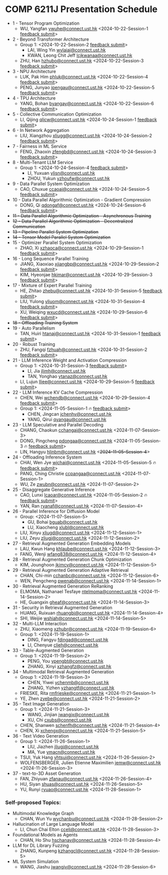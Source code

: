 # COMP 6211J Presentation Schedule


- 1 - Tensor Program Optimization
    - WU, Yangfan [ywuhe@connect.ust.hk](mailto:ywuhe@connect.ust.hk) <2024-10-22-Session-1 [feedback submit](https://forms.gle/oTFHsMVaAkBJAyyM8)>
- 2 - Beyond Transformer Architecture
    - Group 1: <2024-10-22-Session-2 [feedback submit](https://forms.gle/73vWyUbrBgybLzsA8)>   
        - LAI, Wing Yin	[wylaiaj@connect.ust.hk](mailto:wylaiaj@connect.ust.hk)
        - KWAN, Leong Chit Jeff	[lcjkwanaa@connect.ust.hk](mailto:lcjkwanaa@connect.ust.hk)
    - ZHU, Han [hzhubo@connect.ust.hk](mailto:hzhubo@connect.ust.hk) <2024-10-22-Session-3 [feedback submit](https://forms.gle/j99BY3kifrt92dH99)>
- 3 - NPU Architecture
    - LUK, Pak Him	[phluk@connect.ust.hk](mailto:phluk@connect.ust.hk) <2024-10-22-Session-4 [feedback submit](https://forms.gle/FRCHVtmmLTtNFoUo6)> 
    - PENG, Junyao	[jpengau@connect.ust.hk](mailto:jpengau@connect.ust.hk) <2024-10-22-Session-5 [feedback submit](https://forms.gle/MVDWJijDuivb1G3BA)> 
- 4 - TPU Architecture
    - YANG, Bohan [byangay@connect.ust.hk](mailto:byangay@connect.ust.hk) <2024-10-22-Session-6 [feedback submit](https://forms.gle/LhtagmGZEhyr5w1P8)> 
- 5 - Collective Communication Optimization
    - LI, Qijing	[qlicw@connect.ust.hk](mailto:qlicw@connect.ust.hk) <2024-10-24-Session-1 [feedback submit](https://forms.gle/aHZvdPwEYxrZjEY26)>
- 6 - In Network Aggregation
    - LIU, Xiangzhou [xliugg@connect.ust.hk](mailto:xliugg@connect.ust.hk) <2024-10-24-Session-2 [feedback submit](https://forms.gle/zdACw9bmJ1GHkmwe8)>
- 7 - Fairness in ML Service
    - FENG, Zhaoxin [zfengbd@connect.ust.hk](mailto:zfengbd@connect.ust.hk) <2024-10-24-Session-3 [feedback submit](https://forms.gle/RDEy5tsAxaKaD8bj9)>
- 8 - Multi-Tenant LLM Service
    - Group 1: <2024-10-24-Session-4 [feedback submit](https://forms.gle/okk1gZqy3FPtFW7UA)>    
        - LI, Yuxuan [ylisn@connect.ust.hk](mailto:ylisn@connect.ust.hk)
        - ZHOU, Yukun	[yzhoufw@connect.ust.hk](mailto:yzhoufw@connect.ust.hk)
- 9 - Data Parallel System Optimization
    - CAO, Chuxue [ccaoai@connect.ust.hk](mailto:ccaoai@connect.ust.hk) <2024-10-24-Session-5 [feedback submit](https://forms.gle/z2iu2Wsrq9Nk4RRS7)>
- 10 - Data Parallel Algorithmic Optimization - Gradient Compression
    - DONG, Qi [qdongaf@connect.ust.hk](mailto:qdongaf@connect.ust.hk) <2024-10-24-Session-6 [feedback submit](https://forms.gle/tzNF4LcyFo12ucoz5)>
- ~~11 - Data Parallel Algorithmic Optimization - Asynchronous Training~~
- ~~12 - Data Parallel Algorithmic Optimization - Decentralized Communication~~
- ~~13 - Pipeline Parallel System Optimization~~
- ~~14 - Tensor Model Parallel System Optimization~~
- 15 - Optimizer Parallel System Optimization
    - ZHAO, Xi	[xzhaoca@connect.ust.hk](mailto:xzhaoca@connect.ust.hk) <2024-10-29-Session-1 [feedback submit](https://forms.gle/mUdX1A7AEs9t9rTo9)>
- 16 - Long Sequence Parallel Training
    - JIANG, Xiaoxiao [xjiangbp@connect.ust.hk](mailto:xjiangbp@connect.ust.hk) <2024-10-29-Session-2 [feedback submit](https://forms.gle/zXtr8qE4oe2XJdfT8)>
    - KIM, Hyeonjae	[hkimar@connect.ust.hk](mailto:hkimar@connect.ust.hk) <2024-10-29-Session-3 [feedback submit](https://forms.gle/f5Hp5Lkj6aGYQ6cZA)>
- 17 - Mixture of Expert Parallel Training
    - HE, Zhitao [zhebu@connect.ust.hk](mailto:zhebu@connect.ust.hk) <2024-10-31-Session-5 [feedback submit](https://forms.gle/9ie6Ux8taNqjDyqd8)>
    - LIU, Yulong	[yliuom@connect.ust.hk](mailto:yliuom@connect.ust.hk) <2024-10-31-Session-4  [feedback submit](https://forms.gle/YkUcravP7DhrJHAEA)>
    - XU, Weiqing [wxucd@connect.ust.hk](mailto:wxucd@connect.ust.hk) <2024-10-29-Session-6 [feedback submit](https://forms.gle/EqdxyUbTz2LLoKXt5)>
- ~~18 - Offloading Training System~~
- 19 - Auto Parallelism
    - TAN, Huiri [htanaj@connect.ust.hk](mailto:htanaj@connect.ust.hk) <2024-10-31-Session-1 [feedback submit](https://forms.gle/SYacidhjmhvngU5s9)>
- 20 - Robust Training
    - ZHU, Fangqi [fzhuah@connect.ust.hk](mailto:fzhuah@connect.ust.hk) <2024-10-31-Session-2 [feedback submit](https://forms.gle/67VE1C7zYUdihWG57)>
- 21 - LLM Inference Weight and Activation Compression
    - Group 1: <2024-10-31-Session-3 [feedback submit](https://forms.gle/TML1DGJZuPZCC8p7A)>
        - LI, Jia [jlimh@connect.ust.hk](mailto:jlimh@connect.ust.hk)
        - TAN, Yonghao	[ytanaz@connect.ust.hk](mailto:ytanaz@connect.ust.hk) 
    - LI, Lujun	[lliee@connect.ust.hk](mailto:lliee@connect.ust.hk) <2024-10-29-Session-5 [feedback submit](https://forms.gle/Pd6mdC4xqaDVLuBa7)>
- 22 - LLM Inference KV Cache Compression
    - CHEN, Wei [wchendb@connect.ust.hk](mailto:wchendb@connect.ust.hk) <2024-10-29-Session-4 [feedback submit](https://forms.gle/oz2BkSg2o9WaSxtK6)>
    - Group 1:  <2024-11-05-Session-1 :fire: [feedback submit](https://forms.gle/hmA3e5uCRdL7kiqm8)>
        - CHEN, Jingcan [jchenhv@connect.ust.hk](mailto:jchenhv@connect.ust.hk) 
        - YANG, Qirui [qyangau@connect.ust.hk](mailto:qyangau@connect.ust.hk) 
- 23 - LLM Speculative and Parallel Decoding
    - CHANG, Chaokun	[cchangai@connect.ust.hk](mailto:cchangai@connect.ust.hk) <2024-11-07-Session-3>
    - DONG, Pingcheng	[pdongaa@connect.ust.hk](mailto:pdongaa@connect.ust.hk) <2024-11-05-Session-3 :fire: [feedback submit](https://forms.gle/SMmvv4eWDzmZ9ejx5)>
    - LIN, Hangyu	[hlinbm@connect.ust.hk](mailto:hlinbm@connect.ust.hk) <~~2024-11-05-Session-4~~>
- 24 - Offloading Inference System
    - CHAI, Wen Jye [wjchai@connect.ust.hk](mailto:wjchai@connect.ust.hk) <2024-11-05-Session-5 :fire: [feedback submit](https://forms.gle/DTQX5cyjANX7tBDQ8)>
    - PANG, Ching Christie [ccpangaa@connect.ust.hk](mailto:ccpangaa@connect.ust.hk) <2024-11-07-Session-1>
    - WU, Ze	[zwubn@connect.ust.hk](mailto:zwubn@connect.ust.hk) <2024-11-07-Session-2>
- 25 - Disaggregate Generative Inference
    - CAO, Lunxi [lcaoar@connect.ust.hk](mailto:lcaoar@connect.ust.hk) <2024-11-05-Session-2 :fire: [feedback submit](https://forms.gle/LTgvsAAvnNX3qbdCA)>
    - YAN, Ran	[ryanaf@connect.ust.hk](mailto:ryanaf@connect.ust.hk) <2024-11-07-Session-4>
- 26 - Parallel Inference for Diffusion Model
    - Group: <2024-11-07-Session-5>
        - GU, Bohai [bguab@connect.ust.hk](mailto:bguab@connect.ust.hk)
        - LU, Xiaocheng	[xlubl@connect.ust.hk](mailto:xlubl@connect.ust.hk)
    - LIU, Xinyu [xliugd@connect.ust.hk](mailto:xliugd@connect.ust.hk) <2024-11-12-Session-1>
    - LIU, Zeyu	[zliugj@connect.ust.hk](mailto:zliugj@connect.ust.hk) <2024-11-12-Session-2>
- 27 - Retrieval Augmented Generation Embedding Models
    - LAU, Kwun Hang [khlaube@connect.ust.hk](mailto:khlaube@connect.ust.hk) <2024-11-12-Session-3>
    - FANG, Wenji [wfang838@connect.ust.hk](mailto:wfang838@connect.ust.hk) <2024-11-12-Session-4>
- 28 - Retrieval Augmented Generation Chunk Optimization
    - KIM, Jounghoon [jkimcv@connect.ust.hk](mailto:jkimcv@connect.ust.hk) <2024-11-12-Session-5>
- 29 - Retrieval Augmented Generation Adaptive Retrieval
    - CHAN, Chi-min [cchanbc@connect.ust.hk](mailto:cchanbc@connect.ust.hk) <2024-11-12-Session-6>
    - WEN, Pengcheng	[pwenab@connect.ust.hk](mailto:pwenab@connect.ust.hk) <2024-11-14-Session-1>
- 30 - Retrieval Augmented Generation ReRanking
    - ELMOMA, Nathanael Tesfaye	[ntelmoma@connect.ust.hk](mailto:ntelmoma@connect.ust.hk) <2024-11-14-Session-2>
    - HE, Guangxin	[gheaf@connect.ust.hk](mailto:gheaf@connect.ust.hk) <2024-11-14-Session-3>
- 31 - Security in Retrieval Augmented Generation
    - HUANG, Ruixuan [rhuangbi@connect.ust.hk](mailto:rhuangbi@connect.ust.hk) <2024-11-14-Session-4>
    - SHI, Weijie [wshiah@connect.ust.hk](mailto:wshiah@connect.ust.hk) <2024-11-14-Session-5>
- 32 - Multi-LLM Interaction
    - ZHU, Xiaomeng [xzhubr@connect.ust.hk](mailto:xzhubr@connect.ust.hk) <2024-11-19-Session-6>
    - Group 1: <2024-11-19-Session-1>   
        - DING, Fangyu	[fdingad@connect.ust.hk](mailto:fdingad@connect.ust.hk)
        - LI, Chenyue [clieh@connect.ust.hk](mailto:clieh@connect.ust.hk)
- 33 - Table-Augmented Generation
    - Group 1:  <2024-11-19-Session-2>  
        - PENG, You [ypengbt@connect.ust.hk](mailto:ypengbt@connect.ust.hk)
        - ZHANG, Xinyi	[xzhangfz@connect.ust.hk](mailto:xzhangfz@connect.ust.hk)
- 34 - Multimodal Retrieval Augmented Generation
    - Group 1:  <2024-11-19-Session-3>
        - CHEN, Yiwei [ychenmb@connect.ust.hk](mailto:ychenmb@connect.ust.hk)
        - ZHANG, Yizhen [yzhangtf@connect.ust.hk](mailto:yzhangtf@connect.ust.hk)
    - FRIESKE, Rita	[rmfrieske@connect.ust.hk](mailto:rmfrieske@connect.ust.hk) <2024-11-21-Session-1>
    - YE, Zhen	[zyebe@connect.ust.hk](mailto:zyebe@connect.ust.hk) <2024-11-21-Session-2>
- 35 - Text Image Generation
    - Group 1: <2024-11-21-Session-3>
        - WANG, Jinjian	[jwangjx@connect.ust.hk](mailto:jwangjx@connect.ust.hk)
        - XU, Chi	[cxubs@connect.ust.hk](mailto:cxubs@connect.ust.hk)          
    - CHEN, Shanwen [schenfh@connect.ust.hk](mailto:schenfh@connect.ust.hk) <2024-11-21-Session-4>
    - CHEN, Xi	[xchengx@connect.ust.hk](mailto:xchengx@connect.ust.hk) <2024-11-21-Session-5>
- 36 - Text Video Generation
    - Group 1: <2024-11-26-Session-1>    
        - LIU, Jiazhen [jliugj@connect.ust.hk](mailto:jliugj@connect.ust.hk)
        - MA, Yue [ymacn@connect.ust.hk](mailto:ymacn@connect.ust.hk)
    - TSUI, Yuk Hang [yhtsui@connect.ust.hk](mailto:yhtsui@connect.ust.hk) <2024-11-26-Session-2>
    - WOLFENSBERGER, Julien Etienne Maximilien [jemw@connect.ust.hk](mailto:jemw@connect.ust.hk) <2024-11-26-Session-3>
- 37 - text-to-3D Asset Generation
    - FAN, Zhiyuan	[zfanau@connect.ust.hk](mailto:zfanau@connect.ust.hk) <2024-11-26-Session-4>
    - HU, Siyan [shuas@connect.ust.hk](mailto:shuas@connect.ust.hk) <2024-11-26-Session-5>
    - YU, Runyi [ryuao@connect.ust.hk](mailto:ryuao@connect.ust.hk) <2024-11-28-Session-1>

### Self-proposed Topics:

- Multimodal Knowledge Graph
    - CHAN, Wun Yu [wychanbu@connect.ust.hk](mailto:wychanbu@connect.ust.hk) <2024-11-28-Session-2>
- Hallucination of Large Language Model
    - LI, Chun Chai Elton	[cceli@connect.ust.hk](mailto:cceli@connect.ust.hk) <2024-11-28-Session-3>
- Foundational Models as Agents
    - CHAN, Ho Shu [hschanav@connect.ust.hk](mailto:hschanav@connect.ust.hk) <2024-11-28-Session-4>
- LLM for DL Library Fuzzing
    - ZHANG, Kunpeng [kzhangcl@connect.ust.hk](mailto:kzhangcl@connect.ust.hk) <2024-11-28-Session-5>
- ML System Simulation
   - WANG, Jiashu [jwangjv@connect.ust.hk](mailto:jwangjv@connect.ust.hk) <2024-11-28-Session-6>
